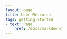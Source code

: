 ```yaml
---
layout: page
title: User Research
tags: getting-started
- text: Page
    href: /docs/markdown/
---
```

